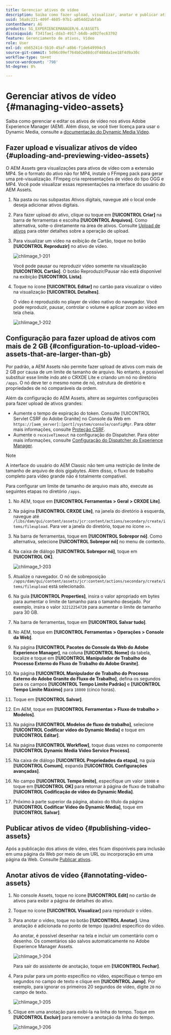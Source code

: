 ```yaml
---
title: Gerenciar ativos de vídeo
description: Saiba como fazer upload, visualizar, anotar e publicar ativos de vídeo.
uuid: 56a8c221-409f-4605-97b1-a054dd2abfab
contentOwner: AG
products: SG_EXPERIENCEMANAGER/6.4/ASSETS
discoiquuid: f341fae1-dda3-4917-b6db-ad02fec63702
feature: Gerenciamento de ativos, Vídeo
role: User
exl-id: eb652414-5b10-45af-a8b6-f1de649994c5
source-git-commit: 5d96c09ef764b02e08dcdf480da1ee18f4d9a30c
workflow-type: tm+mt
source-wordcount: '798'
ht-degree: 8%

---
```


# Gerenciar ativos de vídeo {#managing-video-assets}

Saiba como gerenciar e editar os ativos de vídeo nos ativos Adobe Experience Manager (AEM). Além disso, se você tiver licença para usar o Dynamic Media, consulte a [documentação do Dynamic Media Video](video.md).

## Fazer upload e visualizar ativos de vídeo {#uploading-and-previewing-video-assets}

O AEM Assets gera visualizações para ativos de vídeo com a extensão MP4. Se o formato do ativo não for MP4, instale o FFmpeg pack para gerar uma pré-visualização. FFmpeg cria representações de vídeo do tipo OGG e MP4. Você pode visualizar essas representações na interface do usuário do AEM Assets.

1. Na pasta ou nas subpastas Ativos digitais, navegue até o local onde deseja adicionar ativos digitais.
1. Para fazer upload do ativo, clique ou toque em **[!UICONTROL Criar]** na barra de ferramentas e escolha **[!UICONTROL Arquivos]**. Como alternativa, solte-o diretamente na área de ativos. Consulte [Upload de ativos](managing-assets-touch-ui.md#uploading-assets) para obter detalhes sobre a operação de upload.
1. Para visualizar um vídeo na exibição de Cartão, toque no botão **[!UICONTROL Reproduzir]** no ativo de vídeo.

   ![chlimage_1-201](assets/chlimage_1-201.png)

   Você pode pausar ou reproduzir vídeo somente na visualização **[!UICONTROL Cartão]**. O botão Reproduzir/Pausar não está disponível na exibição **[!UICONTROL Lista]**.

1. Toque no ícone **[!UICONTROL Editar]** no cartão para visualizar o vídeo na visualização **[!UICONTROL Detalhes]**.

   O vídeo é reproduzido no player de vídeo nativo do navegador. Você pode reproduzir, pausar, controlar o volume e aplicar zoom ao vídeo em tela cheia.

   ![chlimage_1-202](assets/chlimage_1-202.png)

## Configuração para fazer upload de ativos com mais de 2 GB {#configuration-to-upload-video-assets-that-are-larger-than-gb}

Por padrão, a AEM Assets não permite fazer upload de ativos com mais de 2 GB por causa de um limite de tamanho de arquivo. No entanto, é possível substituir esse limite indo até o CRXDE Lite e criando um nó no diretório `/apps`. O nó deve ter o mesmo nome de nó, estrutura de diretório e propriedades de nó comparáveis da ordem.

Além da configuração do AEM Assets, altere as seguintes configurações para fazer upload de ativos grandes:

* Aumente o tempo de expiração do token. Consulte [!UICONTROL Servlet CSRF do Adobe Granite] no Console da Web em `https://[aem_server]:[port]/system/console/configMgr`. Para obter mais informações, consulte [Proteção CSRF](/help/sites-developing/csrf-protection.md).
* Aumente o `receiveTimeout` na configuração do Dispatcher. Para obter mais informações, consulte [Configuração do Dispatcher do Experience Manager](https://docs.adobe.com/content/help/en/experience-manager-dispatcher/using/configuring/dispatcher-configuration.html#renders-options).

>[!NOTE]
>
>A interface do usuário do AEM Classic não tem uma restrição de limite de tamanho de arquivo de dois gigabytes. Além disso, o fluxo de trabalho completo para vídeo grande não é totalmente compatível.

Para configurar um limite de tamanho de arquivo mais alto, execute as seguintes etapas no diretório `/apps`.

1. No AEM, toque em **[!UICONTROL Ferramentas > Geral > CRXDE Lite]**.
1. Na página **[!UICONTROL CRXDE Lite]**, na janela do diretório à esquerda, navegue até `/libs/dam/gui/content/assets/jcr:content/actions/secondary/create/items/fileupload`. Para ver a janela do diretório, toque no ícone `>>`.
1. Na barra de ferramentas, toque em **[!UICONTROL Sobrepor nó]**. Como alternativa, selecione **[!UICONTROL Sobrepor nó]** no menu de contexto.
1. Na caixa de diálogo **[!UICONTROL Sobrepor nó]**, toque em **[!UICONTROL OK]**.

   ![chlimage_1-203](assets/chlimage_1-203.png)

1. Atualize o navegador. O nó de sobreposição `/apps/dam/gui/content/assets/jcr:content/actions/secondary/create/items/fileupload` está selecionado.
1. Na guia **[!UICONTROL Properties]**, insira o valor apropriado em bytes para aumentar o limite de tamanho para o tamanho desejado. Por exemplo, insira o valor `32212254720` para aumentar o limite de tamanho para 30 GB.

1. Na barra de ferramentas, toque em **[!UICONTROL Salvar tudo]**.
1. No AEM, toque em **[!UICONTROL Ferramentas > Operações > Console da Web]**.
1. Na página **[!UICONTROL Pacotes do Console da Web do Adobe Experience Manager]**, na coluna **[!UICONTROL Nome]** da tabela, localize e toque em **[!UICONTROL Manipulador de Trabalho do Processo Externo do Fluxo de Trabalho do Adobe Granite]**.
1. Na página **[!UICONTROL Manipulador de Trabalho do Processo Externo do Adobe Granite do Fluxo de Trabalho]**, defina os segundos para os campos **[!UICONTROL Tempo Limite Padrão]** e **[!UICONTROL Tempo Limite Máximo]** para `18000` (cinco horas).
1. Toque em **[!UICONTROL Salvar]**.
1. Em AEM, toque em **[!UICONTROL Ferramentas > Fluxo de trabalho > Modelos]**.
1. Na página **[!UICONTROL Modelos de fluxo de trabalho]**, selecione **[!UICONTROL Codificar vídeo do Dynamic Media]** e toque em **[!UICONTROL Editar]**.
1. Na página **[!UICONTROL Workflow]**, toque duas vezes no componente **[!UICONTROL Dynamic Media Video Service Process]**.
1. Na caixa de diálogo **[!UICONTROL Propriedades da etapa]**, na guia **[!UICONTROL Comum]**, expanda **[!UICONTROL Configurações avançadas]**.
1. No campo **[!UICONTROL Tempo limite]**, especifique um valor `18000` e toque em **[!UICONTROL OK]** para retornar à página de fluxo de trabalho **[!UICONTROL Codificação de vídeo do Dynamic Media]**.
1. Próximo à parte superior da página, abaixo do título da página **[!UICONTROL Codificar Vídeo do Dynamic Media]**, toque em **[!UICONTROL Salvar]**.

## Publicar ativos de vídeo {#publishing-video-assets}

Após a publicação dos ativos de vídeo, eles ficam disponíveis para inclusão em uma página da Web por meio de um URL ou incorporação em uma página da Web. Consulte [Publicar ativos](publishing-dynamicmedia-assets.md).

## Anotar ativos de vídeo {#annotating-video-assets}

1. No console Assets, toque no ícone **[!UICONTROL Edit]** no cartão de ativos para exibir a página de detalhes do ativo.
1. Toque no ícone **[!UICONTROL Visualizar]** para reproduzir o vídeo.
1. Para anotar o vídeo, toque no botão **[!UICONTROL Anotar]**. Uma anotação é adicionada no ponto de tempo (quadro) específico do vídeo.

   Ao anotar, é possível desenhar na tela e incluir um comentário com o desenho. Os comentários são salvos automaticamente no Adobe Experience Manager Assets.

   ![chlimage_1-204](assets/chlimage_1-204.png)

   Para sair do assistente de anotação, toque em **[!UICONTROL Fechar]**.

1. Para pular para um ponto específico no vídeo, especifique o tempo em segundos no campo de texto e clique em **[!UICONTROL Jump]**. Por exemplo, para ignorar os primeiros 20 segundos de vídeo, digite `20` no campo de texto.

   ![chlimage_1-205](assets/chlimage_1-205.png)

1. Clique em uma anotação para exibi-la na linha do tempo. Toque em **[!UICONTROL Excluir]** para remover a anotação da linha do tempo.

   ![chlimage_1-206](assets/chlimage_1-206.png)
